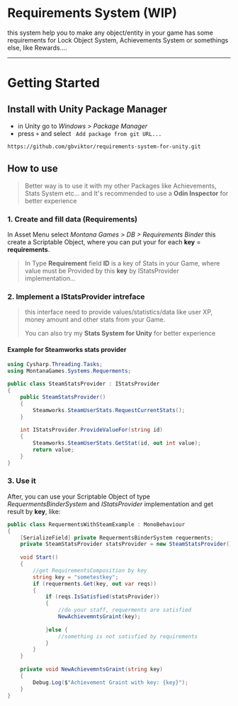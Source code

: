 # Requirements System (WIP)  
this system help you to make any object/entity in your game has some requirements for Lock Object System, Achievements System or somethings else, like Rewards....

---
# Getting Started

## Install with Unity Package Manager
- in Unity go to *Windows > Package Manager*
- press ` + ` and select ` Add package from git URL...`
```cmd
https://github.com/gbviktor/requirements-system-for-unity.git
```

## How to use

>Better way is to use it with my other Packages like Achievements, Stats System etc...
>and It's recommended to use a **Odin Inspector** for better experience

### 1. Create and fill data (Requirements)
In Asset Menu select *Montana Games > DB > Requirements Binder* this create a Scriptable Object, where you can put your for each **key** = **requirements**. 

> In Type **Requirement** field **ID** is a key of Stats in your Game, where value must be Provided by this **key** by IStatsProvider implementation...

### 2. Implement a IStatsProvider intreface


>this interface need to provide values/statistics/data like user XP, money amount and other stats from your Game.
>
>You can also try my **Stats System for Unity** for better experience

#### Example for Steamworks stats provider

```csharp
using Cysharp.Threading.Tasks;
using MontanaGames.Systems.Requerments;

public class SteamStatsProvider : IStatsProvider
{            
	public SteamStatsProvider()
	{
		Steamworks.SteamUserStats.RequestCurrentStats();
	}
	
	int IStatsProvider.ProvideValueFor(string id)
	{
		Steamworks.SteamUserStats.GetStat(id, out int value);
		return value;
	}
}
```

### 3. Use it

After, you can use your Scriptable Object of type *RequermentsBinderSystem* and *IStatsProvider* implementation and get result by **key**, like:

```csharp
public class RequermentsWithSteamExample : MonoBehaviour
{
	[SerializeField] private RequermentsBinderSystem requerments;
	private SteamStatsProvider statsProvider = new SteamStatsProvider();
	
	void Start()
	{
		//get RequirementsComposition by key
		string key = "sometestkey";
		if (requerments.Get(key, out var reqs))
		{
			if (reqs.IsSatisfied(statsProvider))
			{
				//do your staff, requerments are satisfied
				NewAchievemntsGraint(key);
				
			}else {
				//something is not satisfied by requirements
			}
		}
	}
	
	private void NewAchievemntsGraint(string key)
	{
		Debug.Log($"Achievement Graint with key: {key}");
	}
}
```

